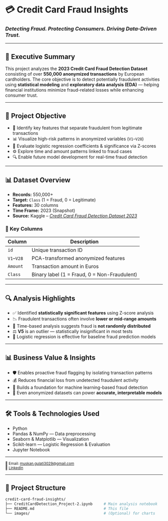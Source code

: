 # 💳 Credit Card Fraud Insights  
### _Detecting Fraud. Protecting Consumers. Driving Data-Driven Trust._

---

## 🧠 Executive Summary

This project analyzes the **2023 Credit Card Fraud Detection Dataset** consisting of over **550,000 anonymized transactions** by European cardholders. The core objective is to detect potentially fraudulent activities using **statistical modeling** and **exploratory data analysis (EDA)** — helping financial institutions minimize fraud-related losses while enhancing consumer trust.

---

## 📌 Project Objective

- 🧠 Identify key features that separate fraudulent from legitimate transactions  
- 📊 Visualize high-risk patterns in anonymized variables (`V1`–`V28`)  
- 🧪 Evaluate logistic regression coefficients & significance via Z-scores  
- ⚙️ Explore time and amount patterns linked to fraud cases  
- 🔍 Enable future model development for real-time fraud detection

---

## 📊 Dataset Overview

- **Records:** 550,000+  
- **Target:** `Class` (1 = Fraud, 0 = Legitimate)  
- **Features:** 30 columns  
- **Time Frame:** 2023 (Snapshot)  
- **Source:** Kaggle – [*Credit Card Fraud Detection Dataset 2023*](https://www.kaggle.com/datasets/nelgiriyewithana/credit-card-fraud-detection-dataset-2023)

### 🔑 Key Columns

| Column        | Description                                    |
|---------------|------------------------------------------------|
| `id`          | Unique transaction ID                         |
| `V1`–`V28`    | PCA-transformed anonymized features            |
| `Amount`      | Transaction amount in Euros                    |
| `Class`       | Binary label (1 = Fraud, 0 = Non-Fraudulent)   |

---

## 🔍 Analysis Highlights

- ✅ Identified **statistically significant features** using Z-score analysis  
- 📉 Fraudulent transactions often involve **lower or mid-range amounts**  
- 🔁 Time-based analysis suggests fraud is **not randomly distributed**  
- ⚖️ **V5** is an outlier — statistically insignificant in most tests  
- 🧠 Logistic regression is effective for baseline fraud prediction models

---

## 📊 Business Value & Insights

- 🛡️ Enables proactive fraud flagging by isolating transaction patterns  
- 💰 Reduces financial loss from undetected fraudulent activity  
- 🧭 Builds a foundation for machine learning-based fraud detection  
- 🤖 Even anonymized datasets can power **accurate, interpretable models**

---

## 🛠 Tools & Technologies Used

- Python  
- Pandas & NumPy — Data preprocessing  
- Seaborn & Matplotlib — Visualization  
- Scikit-learn — Logistic Regression & Evaluation  
- Jupyter Notebook

---

<sub>📧 Email: muskan.gulati3029@gmail.com  
🔗 <a href="https://www.linkedin.com/in/muskan-gulati30/">LinkedIn</a></sub>

---

## 🧾 Project Structure

```bash
credit-card-fraud-insights/
├── CreditCardDetection_Project-2.ipynb     # Main analysis notebook
├── README.md                               # This file
└── images/                                 # (Optional) for charts
